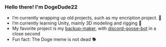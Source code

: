 ### Hello there! I'm DogeDude22

- I’m currently wrapping up old projects, such as my encription project. 🏁
- I’m currently learning Unity, mainly 3D modeling and rigging 🕺
- My favorite project is my [backup-maker](https://github.com/DogeDude22/backup-maker), with [discord-goose-bot](https://github.com/DogeDude22/discord-goose-bot) in a close second
- Fun fact: The Doge meme is not dead 🐕
